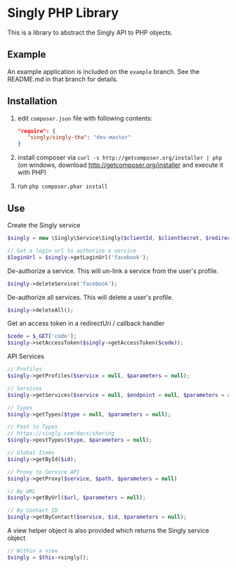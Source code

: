 Singly PHP Library
===============================
This is a library to abstract the Singly API to PHP objects.  

Example 
-------
An example application is included on the ```example``` branch.  See the README.md in that branch for details.

Installation
------------
  1. edit `composer.json` file with following contents:

     ```json
     "require": {
        "singly/singly-tha": "dev-master"
     }
     ```
  2. install composer via `curl -s http://getcomposer.org/installer | php` (on windows, download
     http://getcomposer.org/installer and execute it with PHP)
  3. run `php composer.phar install`

Use
---
Create the Singly service
```php
$singly = new \Singly\Service\Singly($clientId, $clientSecret, $redirectUri);

// Get a login url to authorize a service
$loginUrl = $singly->getLoginUrl('facebook');
```

De-authorize a service.  This will un-link a service from the user's profile.
```php
$singly->deleteService('facebook');
```

De-authorize all services.  This will delete a user's profile.
```php
$singly->deleteAll();
```

Get an access token in a redirectUri / callback handler
```php
$code = $_GET['code'];
$singly->setAccessToken($singly->getAccessToken($code));
```

API Services
```php
// Profiles
$singly->getProfiles($service = null, $parameters = null);

// Services
$singly->getServices($service = null, $endpoint = null, $parameters = array());

// Types
$singly->getTypes($type = null, $parameters = null);

// Post to Types
// https://singly.com/docs/sharing
$singly->postTypes($type, $parameters = null);

// Global Items
$singly->getById($id);

// Proxy to Service API
$singly->getProxy($service, $path, $parameters = null)

// By URL
$singly->getByUrl($url, $parameters = null);

// By Contact ID
$singly->getByContact($service, $id, $parameters = null);
```


A view helper object is also provided which returns the Singly service object
```php
// Within a view
$singly = $this->singly();
```

